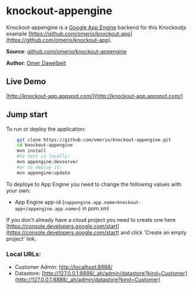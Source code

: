 # knockout-appengine

Knockout-appengine is a [Google App Engine](https://cloud.google.com/appengine/docs) backend for this Knockoutjs example [https://github.com/omerio/knockout-app](https://github.com/omerio/knockout-app).

**Source**: [github.com/omerio/knockout-appengine](https://github.com/omerio/knockout-appengine)

**Author**: [Omer Dawelbeit](http://omerio.com)


## Live Demo

[http://knockout-app.appspot.com/](http://knockout-app.appspot.com/)

## Jump start

To run or deploy the application:
```bash
    git clone https://github.com/omerio/knockout-appengine.git
    cd knockout-appengine
    mvn install
    #to test it locally:
    mvn appengine:devserver
    #or to deploy it:
    mvn appengine:update
```    

To deploye to App Engine you need to change the following values with your own:

- App Engine app-id (`<appengine.app.name>knockout-app</appengine.app.name>`) in pom.xml 

If you don't already have a cloud project you need to create one here [https://console.developers.google.com/start](https://console.developers.google.com/start) and click 'Create an empty project' link.

### Local URLs:
- Customer Admin: [http://localhost:8888/](http://localhost:8888)
- Datastore: [http://127.0.0.1:8888/_ah/admin/datastore?kind=Customer](http://127.0.0.1:8888/_ah/admin/datastore?kind=Customer)


